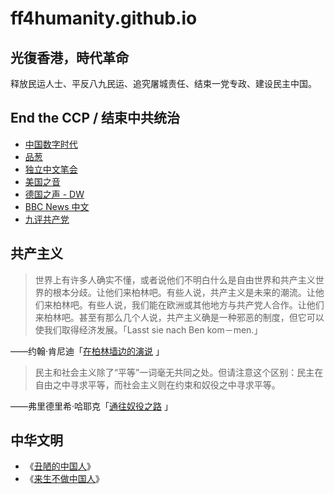 # ff4humanity.github.io

## 光復香港，時代革命

释放民运人士、平反八九民运、追究屠城责任、结束一党专政、建设民主中国。

## End the CCP / 结束中共统治

* [中国数字时代](https://chinadigitaltimes.net/chinese/)
* [品葱](https://www.pin-cong.com/)
* [独立中文笔会](https://www.chinesepen.org/)
* [美国之音](https://www.voachinese.com/)
* [德国之声 - DW](https://www.dw.com/zh/%E5%9C%A8%E7%BA%BF%E6%8A%A5%E5%AF%BC/s-9058)
* [BBC News 中文](https://www.bbc.com/zhongwen/simp)
* [九评共产党](https://www.ninecommentaries.com/chinese-simplified)

## 共产主义

>世界上有许多人确实不懂，或者说他们不明白什么是自由世界和共产主义世界的根本分歧。让他们来柏林吧。有些人说，共产主义是未来的潮流。让他们来柏林吧。有些人说，我们能在欧洲或其他地方与共产党人合作。让他们来柏林吧。甚至有那么几个人说，共产主义确是一种邪恶的制度，但它可以使我们取得经济发展。「Lasst sie nach Ben kom－men.」

——约翰·肯尼迪「[在柏林墙边的演说](https://zh.wikipedia.org/wiki/%E6%88%91%E6%98%AF%E6%9F%8F%E6%9E%97%E4%BA%BA) 」

>民主和社会主义除了“平等”一词毫无共同之处。但请注意这个区别：民主在自由之中寻求平等，而社会主义则在约束和奴役之中寻求平等。

——弗里德里希·哈耶克「[通往奴役之路](https://zh.wikipedia.org/zh/%E9%80%9A%E5%BE%80%E5%A5%B4%E5%BD%B9%E4%B9%8B%E8%B7%AF) 」

## 中华文明

* 《[丑陋的中国人](https://zh.wikipedia.org/zh/%E9%86%9C%E9%99%8B%E7%9A%84%E4%B8%AD%E5%9C%8B%E4%BA%BA)》
* 《[来生不做中国人](https://zh.m.wikipedia.org/zh/%E4%BE%86%E7%94%9F%E4%B8%8D%E5%81%9A%E4%B8%AD%E5%9C%8B%E4%BA%BA)》
